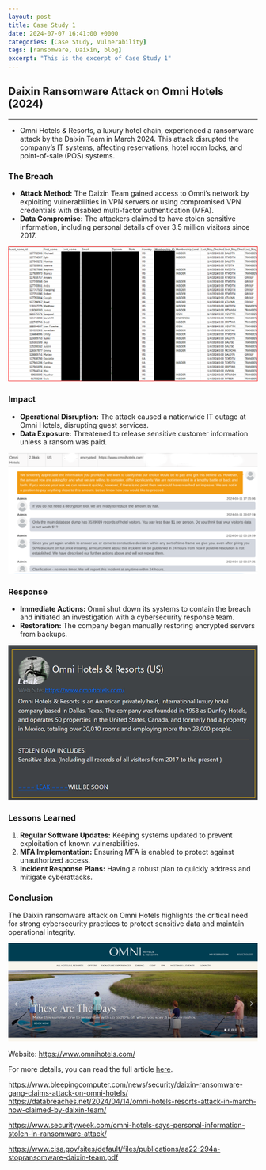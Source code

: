 ```yaml
---
layout: post
title: Case Study 1
date: 2024-07-07 16:41:00 +0000
categories: [Case Study, Vulnerability]
tags: [ransomware, Daixin, blog]
excerpt: "This is the excerpt of Case Study 1"
---
```


## Daixin Ransomware Attack on Omni Hotels (2024) ##

---

- Omni Hotels & Resorts, a luxury hotel chain, experienced a ransomware attack by the Daixin Team in March 2024. This attack disrupted the company’s IT systems, affecting reservations, hotel room locks, and point-of-sale (POS) systems.

### The Breach

- **Attack Method:** The Daixin Team gained access to Omni’s network by exploiting vulnerabilities in VPN servers or using compromised VPN credentials with disabled multi-factor authentication (MFA).
- **Data Compromise:** The attackers claimed to have stolen sensitive information, including personal details of over 3.5 million visitors since 2017.

![Omni_last_sample_redacted.png](/assets/img/blog/vuln/ransomeware/Daixin%20Ransomware%20Attack%20on%20Omni%20Hotels%20(2024)%202068c2a4671c41ce856cc27723ad5eb1/Omni_last_sample_redacted.png)

### Impact

- **Operational Disruption:** The attack caused a nationwide IT outage at Omni Hotels, disrupting guest services.
- **Data Exposure:** Threatened to release sensitive customer information unless a ransom was paid.

![omni_chat.png](/assets/img/blog/vuln/ransomeware/Daixin%20Ransomware%20Attack%20on%20Omni%20Hotels%20(2024)%202068c2a4671c41ce856cc27723ad5eb1/omni_chat.png)

### Response

- **Immediate Actions:** Omni shut down its systems to contain the breach and initiated an investigation with a cybersecurity response team.
- **Restoration:** The company began manually restoring encrypted servers from backups.

![Untitled](/assets/img/blog/vuln/ransomeware/Daixin%20Ransomware%20Attack%20on%20Omni%20Hotels%20(2024)%202068c2a4671c41ce856cc27723ad5eb1/Untitled.png)

### Lessons Learned

1. **Regular Software Updates:** Keeping systems updated to prevent exploitation of known vulnerabilities.
2. **MFA Implementation:** Ensuring MFA is enabled to protect against unauthorized access.
3. **Incident Response Plans:** Having a robust plan to quickly address and mitigate cyberattacks.

### Conclusion

The Daixin ransomware attack on Omni Hotels highlights the critical need for strong cybersecurity practices to protect sensitive data and maintain operational integrity.

![Untitled](/assets/img/blog/vuln/ransomeware/Daixin%20Ransomware%20Attack%20on%20Omni%20Hotels%20(2024)%202068c2a4671c41ce856cc27723ad5eb1/Untitled%201.png)

Website: https://www.omnihotels.com/

For more details, you can read the full article [here](https://www.bleepingcomputer.com/news/security/daixin-ransomware-gang-claims-attack-on-omni-hotels/).

https://www.bleepingcomputer.com/news/security/daixin-ransomware-gang-claims-attack-on-omni-hotels/
https://databreaches.net/2024/04/14/omni-hotels-resorts-attack-in-march-now-claimed-by-daixin-team/

https://www.securityweek.com/omni-hotels-says-personal-information-stolen-in-ransomware-attack/

https://www.cisa.gov/sites/default/files/publications/aa22-294a-stopransomware-daixin-team.pdf